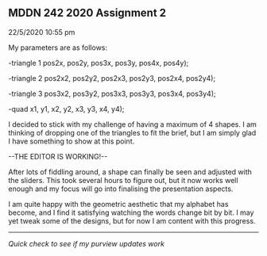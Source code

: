 ## MDDN 242 2020 Assignment 2

22/5/2020 10:55 pm

My parameters are as follows:

-triangle 1
pos2x, pos2y, pos3x, pos3y, pos4x, pos4y);


-triangle 2
pos2x2, pos2y2, pos2x3, pos2y3, pos2x4, pos2y4);


 -triangle 3
 pos3x2, pos3y2, pos3x3, pos3y3, pos3x4, pos3y4);
  
  
 -quad
 x1, y1, x2, y2, x3, y3, x4, y4);

I decided to stick with my challenge of having a maximum of 4 shapes. I am thinking of dropping one of the triangles to fit the brief, but I am simply glad I have something to show at this point.



 --THE EDITOR IS WORKING!--

 After lots of fiddling around, a shape can finally be seen and adjusted with the sliders. This took several hours to figure out, but it now works well enough and my focus will go into finalising the presentation aspects.

 I am quite happy with the geometric aesthetic that my alphabet has become, and I find it satisfying watching the words change bit by bit. I may yet tweak some of the designs, but for now I am content with this progress.

 __________________________________________________________

 *Quick check to see if my purview updates work*